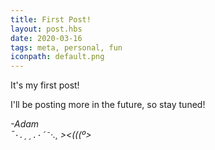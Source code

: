 ```yaml
---
title: First Post!
layout: post.hbs
date: 2020-03-16
tags: meta, personal, fun
iconpath: default.png
---
```


It's my first post!

I'll be posting more in the future, so stay tuned!

*-Adam*<br>
*¯`·.¸¸.·´¯`·.¸  ><(((º>*